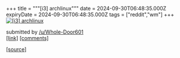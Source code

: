 +++
title = """[i3] archlinux"""
date = 2024-09-30T06:48:35.000Z
expiryDate = 2024-09-30T06:48:35.000Z
tags = ["reddit","wm"]
+++
[![[i3] archlinux](https://preview.redd.it/fof7k2nf8wrd1.png?width=640&crop=smart&auto=webp&s=7d12a2300efc24e43aa8ebcf54b897a6fdcc67ad "[i3] archlinux")](https://www.reddit.com/r/unixporn/comments/1fspeem/i3_archlinux/)

submitted by [/u/Whole-Door601](https://www.reddit.com/user/Whole-Door601)  
[\[link\]](https://i.redd.it/fof7k2nf8wrd1.png) [\[comments\]](https://www.reddit.com/r/unixporn/comments/1fspeem/i3_archlinux/)

[[source]](https://www.reddit.com/r/unixporn/comments/1fspeem/i3_archlinux/)
